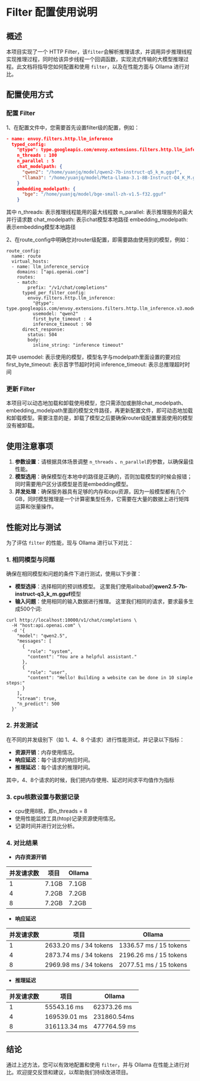 # Filter 配置使用说明

## 概述

本项目实现了一个 HTTP Filter，该`filter`会解析推理请求，并调用异步推理线程实现推理过程，同时给该异步线程一个回调函数，实现流式传输的大模型推理过程。此文档将指导您如何配置和使用 `filter`，以及在性能方面与 Ollama 进行对比。

## 配置使用方式

### 配置 Filter

1、在配置文件中，您需要首先设置filter级的配置，例如：

```json
- name: envoy.filters.http.llm_inference
  typed_config:
    "@type": type.googleapis.com/envoy.extensions.filters.http.llm_inference.v3.modelParameter
    n_threads : 100
    n_parallel : 5
    chat_modelpath: {
      "qwen2": "/home/yuanjq/model/qwen2-7b-instruct-q5_k_m.gguf",
      "llama3": "/home/yuanjq/model/Meta-Llama-3.1-8B-Instruct-Q4_K_M.gguf"
    }
    embedding_modelpath: {
      "bge": "/home/yuanjq/model/bge-small-zh-v1.5-f32.gguf"
    }
```
其中
n_threads: 表示推理线程能用的最大线程数
n_parallel: 表示推理服务的最大并行请求数
chat_modelpath: 表示chat模型本地路径
embedding_modelpath: 表示embedding模型本地路径

2、在route_config中明确您对router级配置，即需要路由使用到的模型，例如：
```
route_config:
  name: route
  virtual_hosts:
  - name: llm_inference_service
    domains: ["api.openai.com"]
    routes:
    - match:
        prefix: "/v1/chat/completions"
      typed_per_filter_config:
        envoy.filters.http.llm_inference:
          "@type": type.googleapis.com/envoy.extensions.filters.http.llm_inference.v3.modelChosen
          usemodel: "qwen2"
          first_byte_timeout : 4
          inference_timeout : 90
      direct_response:
        status: 504
        body:
          inline_string: "inference timeout"
```
其中
usemodel: 表示使用的模型，模型名字与modelpath里面设置的要对应
first_byte_timeout: 表示首字节超时时间
inference_timeout: 表示总推理超时时间

### 更新 Filter
本项目可以动态地加载和卸载使用模型，您只需添加或删除chat_modelpath、embedding_modelpath里面的模型文件路径，再更新配置文件，即可动态地加载和卸载模型。需要注意的是，卸载了模型之后要确保router级配置里面使用的模型没有被卸载。


## 使用注意事项

1. **参数设置**：请根据具体场景调整 `n_threads` 、`n_parallel`的参数，以确保最佳性能。
2. **模型选用**：确保模型在本地中的路径是正确的，否则加载模型的时候会报错；同时需要用户区分该模型是否是embedding模型。
3. **并发处理**：确保服务器具有足够的内存和cpu资源，因为一般模型都有几个GB，同时模型推理是一个计算密集型任务，它需要在大量的数据上进行矩阵运算和张量操作。

## 性能对比与测试

为了评估 `filter` 的性能，现与 Ollama 进行以下对比：

### 1. 相同模型与问题

确保在相同模型和问题的条件下进行测试，使用以下步骤：

- **模型选择**：选择相同的预训练模型。
  这里我们使用alibaba的**qwen2.5-7b-instruct-q3_k_m.gguf**模型
- **输入问题**：使用相同的输入数据进行推理。
  这里我们相同的请求，要求最多生成500个词:
```
curl http://localhost:10000/v1/chat/completions \
  -H "host:api.openai.com" \
  -d '{
    "model": "qwen2.5",
    "messages": [
      {
        "role": "system",
        "content": "You are a helpful assistant."
      },
      {
        "role": "user",
        "content": "Hello! Building a website can be done in 10 simple steps:"
      }
    ],
    "stream": true,
    "n_predict": 500
  }'

```
### 2. 并发测试

在不同的并发级别下（如 1、4、8 个请求）进行性能测试，并记录以下指标：

- **资源开销**：内存使用情况。
- **响应延迟**：每个请求的响应时间。
- **推理延迟**：每个请求的推理时间。

其中，4、8个请求的时候，我们把内存使用、延迟时间求平均值作为指标
### 3. cpu核数设置与数据记录
- cpu使用8核，即n_threads = 8
- 使用性能监控工具(htop)记录资源使用情况。
- 记录时间并进行对比分析。

### 4. 对比结果
- **内存资源开销**

并发请求数     |  项目     | Ollama
-------- |-------- | -----
1  | 7.1GB | 7.1GB
4  | 7.2GB| 7.2GB
8  | 7.2GB| 7.2GB

- **响应延迟**

并发请求数     |  项目     | Ollama
-------- |-------- | -----
1  | 2633.20 ms /    34 tokens |  1336.57 ms / 15 tokens
4  | 2873.74 ms / 34 tokens | 2196.26 ms / 15 tokens
8  | 2969.98 ms / 34 tokens | 2077.51 ms / 15 tokens

- **推理延迟**

并发请求数     |  项目     | Ollama
-------- |-------- | -----
1  | 55543.16 ms |  62373.26 ms
4  | 169539.01 ms| 231860.54ms
8  | 316113.34 ms | 477764.59 ms


## 结论



通过上述方法，您可以有效地配置和使用 `filter`，并与 Ollama 在性能上进行对比。欢迎提交反馈和建议，以帮助我们持续改进项目。

